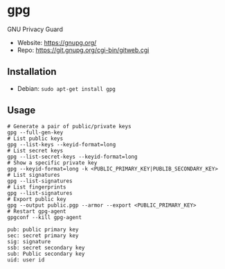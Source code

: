 # gpg

GNU Privacy Guard

- Website: <https://gnupg.org/>
- Repo: <https://git.gnupg.org/cgi-bin/gitweb.cgi>

## Installation

- Debian: `sudo apt-get install gpg`

## Usage

```text
# Generate a pair of public/private keys
gpg --full-gen-key
# List public keys
gpg --list-keys --keyid-format=long
# List secret keys
gpg --list-secret-keys --keyid-format=long
# Show a specific private key
gpg --keyid-format=long -k <PUBLIC_PRIMARY_KEY|PUBLIB_SECONDARY_KEY>
# List signatures
gpg --list-signatures
# List fingerprints
gpg --list-signatures
# Export public key
gpg --output public.pgp --armor --export <PUBLIC_PRIMARY_KEY>
# Restart gpg-agent
gpgconf --kill gpg-agent
```

```text
pub: public primary key
sec: secret primary key
sig: signature
ssb: secret secondary key
sub: Public secondary key
uid: user id
```
